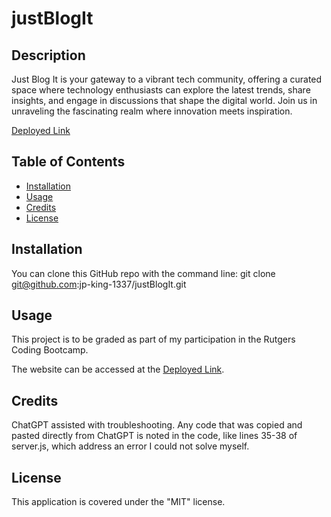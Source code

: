 # justBlogIt
<!-- ## Module 14 -->

## Description

Just Blog It is your gateway to a vibrant tech community, offering a curated space where technology enthusiasts can explore the latest trends, share insights, and engage in discussions that shape the digital world. Join us in unraveling the fascinating realm where innovation meets inspiration.

[Deployed Link](https://jp-just-blog-it-ae6e976d19e8.herokuapp.com/)


## Table of Contents

- [Installation](#installation)
- [Usage](#usage)
- [Credits](#credits)
- [License](#license)


## Installation

You can clone this GitHub repo with the command line:
git clone git@github.com:jp-king-1337/justBlogIt.git


## Usage

This project is to be graded as part of my participation in the Rutgers Coding Bootcamp.

The website can be accessed at the [Deployed Link](https://jp-just-blog-it-ae6e976d19e8.herokuapp.com/).


## Credits

ChatGPT assisted with troubleshooting. Any code that was copied and pasted directly from ChatGPT is noted in the code, like lines 35-38 of server.js, which address an error I could not solve myself.


## License

This application is covered under the "MIT" license.
<!-- 

## Badges

N/A


## Features

N/A


## How to Contribute

N/A


## Tests

N/A -->
